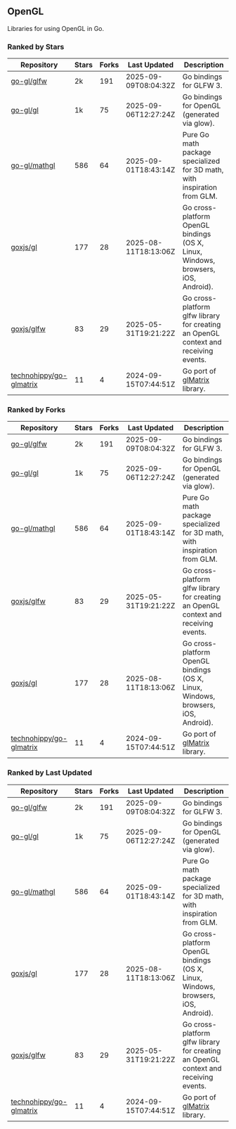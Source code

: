 ## OpenGL

Libraries for using OpenGL in Go.

### Ranked by Stars

| Repository | Stars | Forks | Last Updated | Description | 
|------------|-------|-------|--------------|-------------|
| [go-gl/glfw](https://github.com/go-gl/glfw) | 2k | 191 | 2025-09-09T08:04:32Z |  Go bindings for GLFW 3. |
| [go-gl/gl](https://github.com/go-gl/gl) | 1k | 75 | 2025-09-06T12:27:24Z |  Go bindings for OpenGL (generated via glow). |
| [go-gl/mathgl](https://github.com/go-gl/mathgl) | 586 | 64 | 2025-09-01T18:43:14Z |  Pure Go math package specialized for 3D math, with inspiration from GLM. |
| [goxjs/gl](https://github.com/goxjs/gl) | 177 | 28 | 2025-08-11T18:13:06Z |  Go cross-platform OpenGL bindings (OS X, Linux, Windows, browsers, iOS, Android). |
| [goxjs/glfw](https://github.com/goxjs/glfw) | 83 | 29 | 2025-05-31T19:21:22Z |  Go cross-platform glfw library for creating an OpenGL context and receiving events. |
| [technohippy/go-glmatrix](https://github.com/technohippy/go-glmatrix) | 11 | 4 | 2024-09-15T07:44:51Z |  Go port of [glMatrix](https://glmatrix.net/) library. |

### Ranked by Forks

| Repository | Stars | Forks | Last Updated | Description | 
|------------|-------|-------|--------------|-------------|
| [go-gl/glfw](https://github.com/go-gl/glfw) | 2k | 191 | 2025-09-09T08:04:32Z |  Go bindings for GLFW 3. |
| [go-gl/gl](https://github.com/go-gl/gl) | 1k | 75 | 2025-09-06T12:27:24Z |  Go bindings for OpenGL (generated via glow). |
| [go-gl/mathgl](https://github.com/go-gl/mathgl) | 586 | 64 | 2025-09-01T18:43:14Z |  Pure Go math package specialized for 3D math, with inspiration from GLM. |
| [goxjs/glfw](https://github.com/goxjs/glfw) | 83 | 29 | 2025-05-31T19:21:22Z |  Go cross-platform glfw library for creating an OpenGL context and receiving events. |
| [goxjs/gl](https://github.com/goxjs/gl) | 177 | 28 | 2025-08-11T18:13:06Z |  Go cross-platform OpenGL bindings (OS X, Linux, Windows, browsers, iOS, Android). |
| [technohippy/go-glmatrix](https://github.com/technohippy/go-glmatrix) | 11 | 4 | 2024-09-15T07:44:51Z |  Go port of [glMatrix](https://glmatrix.net/) library. |

### Ranked by Last Updated

| Repository | Stars | Forks | Last Updated | Description | 
|------------|-------|-------|--------------|-------------|
| [go-gl/glfw](https://github.com/go-gl/glfw) | 2k | 191 | 2025-09-09T08:04:32Z |  Go bindings for GLFW 3. |
| [go-gl/gl](https://github.com/go-gl/gl) | 1k | 75 | 2025-09-06T12:27:24Z |  Go bindings for OpenGL (generated via glow). |
| [go-gl/mathgl](https://github.com/go-gl/mathgl) | 586 | 64 | 2025-09-01T18:43:14Z |  Pure Go math package specialized for 3D math, with inspiration from GLM. |
| [goxjs/gl](https://github.com/goxjs/gl) | 177 | 28 | 2025-08-11T18:13:06Z |  Go cross-platform OpenGL bindings (OS X, Linux, Windows, browsers, iOS, Android). |
| [goxjs/glfw](https://github.com/goxjs/glfw) | 83 | 29 | 2025-05-31T19:21:22Z |  Go cross-platform glfw library for creating an OpenGL context and receiving events. |
| [technohippy/go-glmatrix](https://github.com/technohippy/go-glmatrix) | 11 | 4 | 2024-09-15T07:44:51Z |  Go port of [glMatrix](https://glmatrix.net/) library. |

